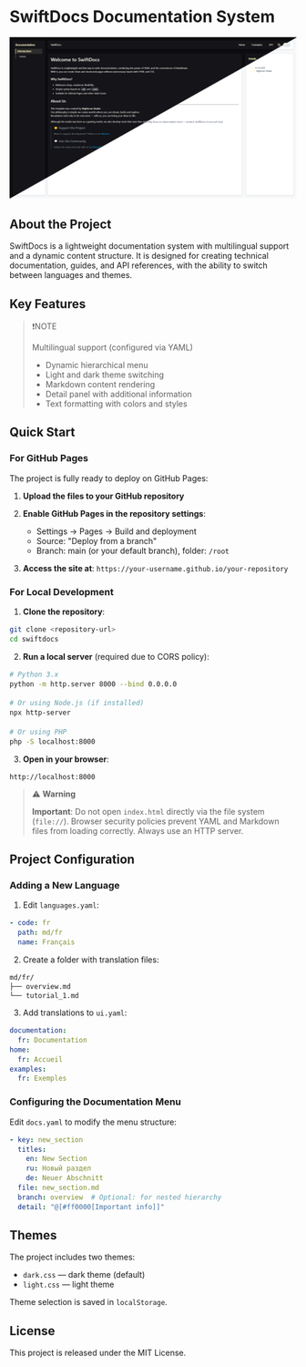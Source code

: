 ﻿# SwiftDocs Documentation System
![overview.png](Assets/overview.png)

## About the Project

SwiftDocs is a lightweight documentation system with multilingual support and a dynamic content structure. It is designed for creating technical documentation, guides, and API references, with the ability to switch between languages and themes.

## Key Features
>  ❗NOTE
> 
>Multilingual support (configured via YAML)
>* Dynamic hierarchical menu
>* Light and dark theme switching
>* Markdown content rendering
>* Detail panel with additional information
>* Text formatting with colors and styles

## Quick Start

### For GitHub Pages

The project is fully ready to deploy on GitHub Pages:

1. **Upload the files to your GitHub repository**
2. **Enable GitHub Pages in the repository settings**:

    * Settings → Pages → Build and deployment
    * Source: "Deploy from a branch"
    * Branch: main (or your default branch), folder: `/root`
3. **Access the site at**: `https://your-username.github.io/your-repository`

### For Local Development

1. **Clone the repository**:

```bash
git clone <repository-url>
cd swiftdocs
```

2. **Run a local server** (required due to CORS policy):

```bash
# Python 3.x
python -m http.server 8000 --bind 0.0.0.0

# Or using Node.js (if installed)
npx http-server

# Or using PHP
php -S localhost:8000
```

3. **Open in your browser**:

```
http://localhost:8000
```
>⚠️ **Warning**
>   
>**Important**: Do not open `index.html` directly via the file system (`file://`). 
> Browser security policies prevent YAML and Markdown files from loading correctly. 
> Always use an HTTP server.

## Project Configuration

### Adding a New Language

1. Edit `languages.yaml`:

```yaml
- code: fr
  path: md/fr
  name: Français
```

2. Create a folder with translation files:

```
md/fr/
├── overview.md
└── tutorial_1.md
```

3. Add translations to `ui.yaml`:

```yaml
documentation:
  fr: Documentation
home:
  fr: Accueil
examples:
  fr: Exemples
```

### Configuring the Documentation Menu

Edit `docs.yaml` to modify the menu structure:

```yaml
- key: new_section
  titles:
    en: New Section
    ru: Новый раздел
    de: Neuer Abschnitt
  file: new_section.md
  branch: overview  # Optional: for nested hierarchy
  detail: "@[#ff0000[Important info]]"
```

## Themes

The project includes two themes:

* `dark.css` — dark theme (default)
* `light.css` — light theme

Theme selection is saved in `localStorage`.

## License

This project is released under the MIT License.
